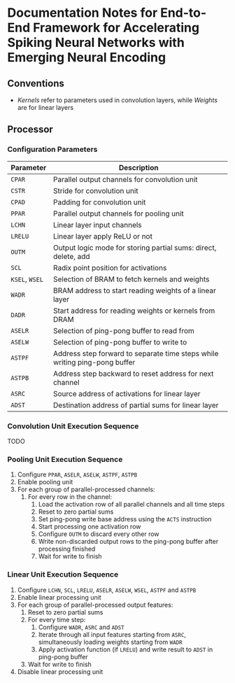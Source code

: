 # Documentation Notes for End-to-End Framework for Accelerating Spiking Neural Networks with Emerging Neural Encoding


## Conventions
* *Kernels* refer to parameters used in convolution layers, while *Weights* are for linear layers


## Processor
### Configuration Parameters
| Parameter      | Description                                                                 |
| -------------- | --------------------------------------------------------------------------- |
| `CPAR`         | Parallel output channels for convolution unit                               |
| `CSTR`         | Stride for convolution unit                                                 |
| `CPAD`         | Padding for convolution unit                                                |
| `PPAR`         | Parallel output channels for pooling unit                                   |
| `LCHN`         | Linear layer input channels                                                 |
| `LRELU`        | Linear layer apply ReLU or not                                              |
| `OUTM`         | Output logic mode for storing partial sums: direct, delete, add             |
| `SCL`          | Radix point position for activations                                        |
| `KSEL`, `WSEL` | Selection of BRAM to fetch kernels and weights                              |
| `WADR`         | BRAM address to start reading weights of a linear layer                     |
| `DADR`         | Start address for reading weights or kernels from DRAM                      |
| `ASELR`        | Selection of ping-pong buffer to read from                                  |
| `ASELW`        | Selection of ping-pong buffer to write to                                   |
| `ASTPF`        | Address step forward to separate time steps while writing ping-pong buffer  |
| `ASTPB`        | Address step backward to reset address for next channel                     |
| `ASRC`         | Source address of activations for linear layer                              |
| `ADST`         | Destination address of partial sums for linear layer                        |


### Convolution Unit Execution Sequence
TODO


### Pooling Unit Execution Sequence
1. Configure `PPAR`, `ASELR`, `ASELW`, `ASTPF`, `ASTPB`
2. Enable pooling unit
3. For each group of parallel-processed channels:
    1. For every row in the channel:
        1. Load the activation row of all parallel channels and all time steps
        2. Reset to zero partial sums
        3. Set ping-pong write base address using the `ACTS` instruction
        4. Start processing one activation row
        5. Configure `OUTM` to discard every other row
        6. Write non-discarded output rows to the ping-pong buffer after processing finished
        7. Wait for write to finish


### Linear Unit Execution Sequence
1. Configure `LCHN`, `SCL`, `LRELU`, `ASELR`, `ASELW`, `WSEL`, `ASTPF` and `ASTPB`
2. Enable linear processing unit
3. For each group of parallel-processed output features:
    1. Reset to zero partial sums
    2. For every time step:
        1. Configure `WADR`, `ASRC` and `ADST`
        2. Iterate through all input features starting from `ASRC`, simultaneously loading weights starting from `WADR`
        3. Apply activation function (if `LRELU`) and write result to `ADST` in ping-pong buffer
    3. Wait for write to finish
4. Disable linear processing unit
